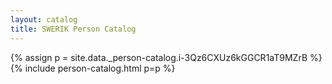 ```yaml
---
layout: catalog
title: SWERIK Person Catalog
---
```

{% assign p = site.data._person-catalog.i-3Qz6CXUz6kGGCR1aT9MZrB %}
{% include person-catalog.html p=p %}

